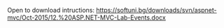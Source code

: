Open to download intructions: https://softuni.bg/downloads/svn/aspnet-mvc/Oct-2015/12.%20ASP.NET-MVC-Lab-Events.docx
